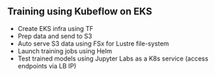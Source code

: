 ## Training using Kubeflow on EKS

- Create EKS infra using TF 
- Prep data and send to S3
- Auto serve S3 data using FSx for Lustre file-system
- Launch training jobs using Helm
- Test trained models using Jupyter Labs as a K8s service (access endpoints via LB IP)
